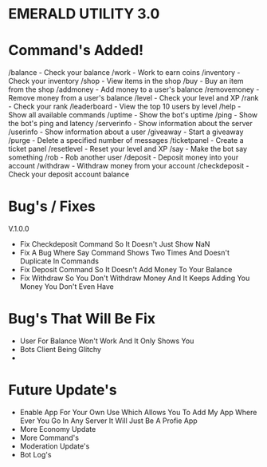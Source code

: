 # EMERALD UTILITY 3.0


# Command's Added!

/balance - Check your balance
/work - Work to earn coins
/inventory - Check your inventory
/shop - View items in the shop
/buy - Buy an item from the shop
/addmoney - Add money to a user's balance
/removemoney - Remove money from a user's balance
/level - Check your level and XP
/rank - Check your rank
/leaderboard - View the top 10 users by level
/help - Show all available commands
/uptime - Show the bot's uptime
/ping - Show the bot's ping and latency
/serverinfo - Show information about the server
/userinfo - Show information about a user
/giveaway - Start a giveaway
/purge - Delete a specified number of messages
/ticketpanel - Create a ticket panel
/resetlevel - Reset your level and XP
/say - Make the bot say something
/rob - Rob another user
/deposit - Deposit money into your account
/withdraw - Withdraw money from your account
/checkdeposit - Check your deposit account balance


# Bug's / Fixes

V.1.0.0

- Fix Checkdeposit Command So It Doesn't Just Show NaN
- Fix A Bug Where Say Command Shows Two Times And Doesn't Duplicate In Commands
- Fix Deposit Command So It Doesn't Add Money To Your Balance
- Fix Withdraw So You Don't Withdraw Money And It Keeps Adding You Money You Don't Even Have


# Bug's That Will Be Fix

- User For Balance Won't Work And It Only Shows You
- Bots Client Being Glitchy
- 


# Future Update's

- Enable App For Your Own Use Which Allows You To Add My App Where Ever You Go In Any Server It Will Just Be A Profie App
- More Economy Update
- More Command's
- Moderation Update's
- Bot Log's
